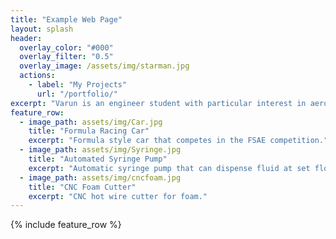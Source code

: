 ```yaml
---
title: "Example Web Page"
layout: splash
header:
  overlay_color: "#000"
  overlay_filter: "0.5"
  overlay_image: /assets/img/starman.jpg
  actions:
    - label: "My Projects"
      url: "/portfolio/"
excerpt: "Varun is an engineer student with particular interest in aerospace and automative engineering. He has completed a variety of projects that incorporate both design and fabrication elements."
feature_row:
  - image_path: assets/img/Car.jpg
    title: "Formula Racing Car"
    excerpt: "Formula style car that competes in the FSAE competition."
  - image_path: assets/img/Syringe.jpg
    title: "Automated Syringe Pump"
    excerpt: "Automatic syringe pump that can dispense fluid at set flow rate."
  - image_path: assets/img/cncfoam.jpg
    title: "CNC Foam Cutter"
    excerpt: "CNC hot wire cutter for foam."
---
```


{% include feature_row %}

